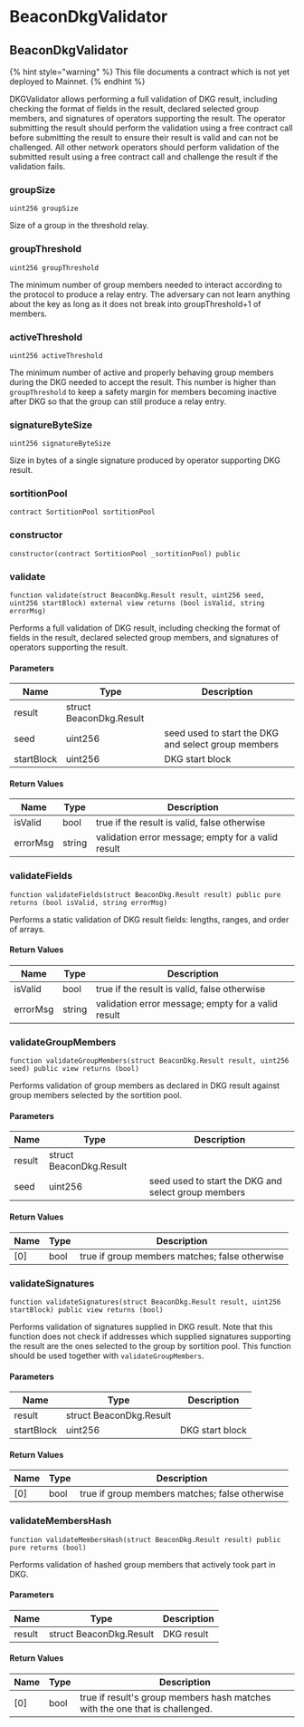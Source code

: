 # BeaconDkgValidator

## BeaconDkgValidator

{% hint style="warning" %}
This file documents a contract which is not yet deployed to Mainnet.
{% endhint %}

DKGValidator allows performing a full validation of DKG result, including checking the format of fields in the result, declared selected group members, and signatures of operators supporting the result. The operator submitting the result should perform the validation using a free contract call before submitting the result to ensure their result is valid and can not be challenged. All other network operators should perform validation of the submitted result using a free contract call and challenge the result if the validation fails.

### groupSize

```solidity
uint256 groupSize
```

Size of a group in the threshold relay.

### groupThreshold

```solidity
uint256 groupThreshold
```

The minimum number of group members needed to interact according to the protocol to produce a relay entry. The adversary can not learn anything about the key as long as it does not break into groupThreshold+1 of members.

### activeThreshold

```solidity
uint256 activeThreshold
```

The minimum number of active and properly behaving group members during the DKG needed to accept the result. This number is higher than `groupThreshold` to keep a safety margin for members becoming inactive after DKG so that the group can still produce a relay entry.

### signatureByteSize

```solidity
uint256 signatureByteSize
```

Size in bytes of a single signature produced by operator supporting DKG result.

### sortitionPool

```solidity
contract SortitionPool sortitionPool
```

### constructor

```solidity
constructor(contract SortitionPool _sortitionPool) public
```

### validate

```solidity
function validate(struct BeaconDkg.Result result, uint256 seed, uint256 startBlock) external view returns (bool isValid, string errorMsg)
```

Performs a full validation of DKG result, including checking the format of fields in the result, declared selected group members, and signatures of operators supporting the result.

#### Parameters

| Name       | Type                    | Description                                         |
| ---------- | ----------------------- | --------------------------------------------------- |
| result     | struct BeaconDkg.Result |                                                     |
| seed       | uint256                 | seed used to start the DKG and select group members |
| startBlock | uint256                 | DKG start block                                     |

#### Return Values

| Name     | Type   | Description                                        |
| -------- | ------ | -------------------------------------------------- |
| isValid  | bool   | true if the result is valid, false otherwise       |
| errorMsg | string | validation error message; empty for a valid result |

### validateFields

```solidity
function validateFields(struct BeaconDkg.Result result) public pure returns (bool isValid, string errorMsg)
```

Performs a static validation of DKG result fields: lengths, ranges, and order of arrays.

#### Return Values

| Name     | Type   | Description                                        |
| -------- | ------ | -------------------------------------------------- |
| isValid  | bool   | true if the result is valid, false otherwise       |
| errorMsg | string | validation error message; empty for a valid result |

### validateGroupMembers

```solidity
function validateGroupMembers(struct BeaconDkg.Result result, uint256 seed) public view returns (bool)
```

Performs validation of group members as declared in DKG result against group members selected by the sortition pool.

#### Parameters

| Name   | Type                    | Description                                         |
| ------ | ----------------------- | --------------------------------------------------- |
| result | struct BeaconDkg.Result |                                                     |
| seed   | uint256                 | seed used to start the DKG and select group members |

#### Return Values

| Name | Type | Description                                    |
| ---- | ---- | ---------------------------------------------- |
| \[0] | bool | true if group members matches; false otherwise |

### validateSignatures

```solidity
function validateSignatures(struct BeaconDkg.Result result, uint256 startBlock) public view returns (bool)
```

Performs validation of signatures supplied in DKG result. Note that this function does not check if addresses which supplied signatures supporting the result are the ones selected to the group by sortition pool. This function should be used together with `validateGroupMembers`.

#### Parameters

| Name       | Type                    | Description     |
| ---------- | ----------------------- | --------------- |
| result     | struct BeaconDkg.Result |                 |
| startBlock | uint256                 | DKG start block |

#### Return Values

| Name | Type | Description                                    |
| ---- | ---- | ---------------------------------------------- |
| \[0] | bool | true if group members matches; false otherwise |

### validateMembersHash

```solidity
function validateMembersHash(struct BeaconDkg.Result result) public pure returns (bool)
```

Performs validation of hashed group members that actively took part in DKG.

#### Parameters

| Name   | Type                    | Description |
| ------ | ----------------------- | ----------- |
| result | struct BeaconDkg.Result | DKG result  |

#### Return Values

| Name | Type | Description                                                                  |
| ---- | ---- | ---------------------------------------------------------------------------- |
| \[0] | bool | true if result's group members hash matches with the one that is challenged. |
